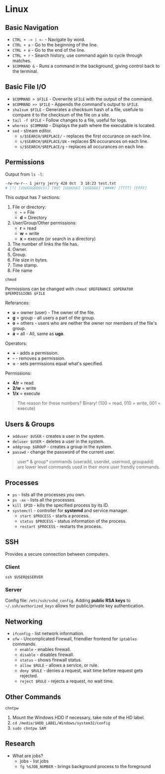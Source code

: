 # Linux

## Basic Navigation

* `CTRL + -> | <-` - Navigate by word.
* `CTRL + a` - Go to the beginning of the line.
* `CTRL + e` - Go to the end of the line.
* `CTRL + r` - Search history, use command again to cycle through matches.
* `$COMMAND &` - Runs a command in the background, giving control back to the terminal.

## Basic File I/O

* `$COMMAND > $FILE` - Overwrite `$FILE` with the output of the command.
* `$COMMAND >> $FILE` - Appends the command's output to `$FILE`.
* `sha1sum $FILE` - Generates a checksum hash of a file, usefule to compare it to the checksum of the file on a site.
* `tail -f $FILE` - Follow changes to a file, useful for logs.
* `whereis $COMMAND` - Displays the path where the executable is located.
* `sed` - stream editor.
  * `s/$SEARCH/$REPLACE/` - replaces the first occurance on each line.
  * `s/$SEARCH/$REPLACE/$N` - replaces $N occurances on each line.
  * `s/$SEARCH/$REPLACE/g` - replaces all occurances on each line.

## Permissions

Output from `ls -l`:

```bash
-rw-rw-r-- 1 jerry jerry 428 Oct  3 18:23 test.txt
# [?] [UUUGGGOOO(S)] [00] [UUUUUU] [GGGGGG] [####] [TTTT] [FFFF]
```

This output has 7 sections:

1. File or directory:
    * **-** = File
    * **d** = Directory
1. User/Group/Other permissions:
    * **r** = read
    * **w** = write
    * **x** = execute (or search in a directory)
1. The number of links the file has.
1. Owner.
1. Group.
1. File size in bytes.
1. Time stamp.
1. File name

`chmod`

Permissions can be changed with `chmod $REFERANCE $OPERATOR $PERMISSIONS $FILE`

Referances:

* **u** = owner (user) - The owner of the file.
* **g** = group - all users a part of the group.
* **o** = others - users who are neither the owner nor members of the file's group.
* **a** = all - All, same as **ugo**.

Operators:

* **+** - adds a permission.
* **-** - removes a permission.
* **=** - sets permissions equal what's specified.

Permissions:

* **4/r** = read
* **2/w** = write
* **1/x** = execute

> The reason for these numbers? Binary! (100 = read, 010 = write, 001 = execute)

## Users & Groups

* `adduser $USER` - creates a user in the system.
* `deluser $USER` - deletes a user in the system.
* `addgroup $GROUP` - creates a group in the system.
* `passwd` - change the password of the current user.

> user\* & group\* commands (useradd, userdel, usermod, groupadd) are lower level commands used in
their more user frendly commands.

## Processes

* `ps` - lists all the processes you own.
* `ps -ax` - lists all the processes.
* `kill $PID` - kills the specified process by its ID.
* `systemctl` - controller for **systemd** and service manager.
  * `start $PROCESS` - starts a process.
  * `status $PROCESS` - status information of the process.
  * `restart $PROCESS` - restarts the process.

## SSH

Provides a secure connection between computers.

### Client

`ssh $USER@$SERVER`

### Server

Config file: `/etc/ssh/sshd_config`.
Adding **public RSA keys** to `~/.ssh/authorized_keys` allows for public/private key authentication.

## Networking

* `ifconfig` - list network information.
* `ufw` - Uncomplicated Firewall, friendlier frontend for `iptables` commands.
  * `enable` - enables firewall.
  * `disable` - disables firewall.
  * `status` - shows firewall status.
  * `allow $RULE` - allows a service, or rule.
  * `deny $RULE` - denies a request, wait time before request gets rejected.
  * `reject $RULE` - rejects a request, no wait time.

## Other Commands

`chntpw`

1. Mount the Windows HDD if necessary, take note of the HD label.
1. `cd /media/$HDD_LABEL/Windows/system32/config`
1. `sudo chntpw SAM`

## Research

* What are jobs?
  * jobs - list jobs
  * `fg %$JOB_NUMBER` - brings background process to the foreground
